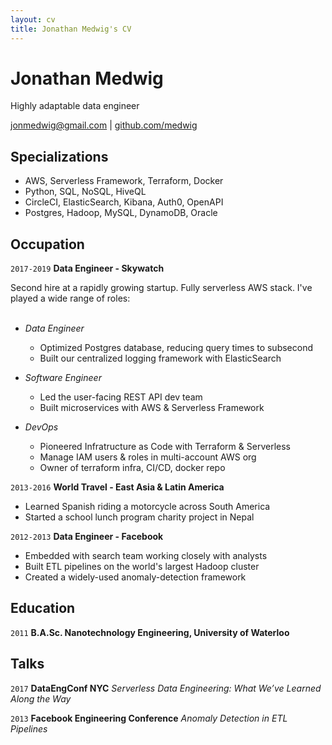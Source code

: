 ```yaml
---
layout: cv
title: Jonathan Medwig's CV
---
```

# Jonathan Medwig
Highly adaptable data engineer

<div id="webaddress">
<a href="jonmedwig@gmail.com">jonmedwig@gmail.com</a>
| <a href="https://github.com/medwig">github.com/medwig</a>
</div>

## Specializations

- AWS, Serverless Framework, Terraform, Docker
- Python, SQL, NoSQL, HiveQL
- CircleCI, ElasticSearch, Kibana, Auth0, OpenAPI
- Postgres, Hadoop, MySQL, DynamoDB, Oracle


## Occupation

`2017-2019`
__Data Engineer - Skywatch__

Second hire at a rapidly growing startup. Fully serverless AWS stack. I've played a wide range of roles:<br><br>
- *Data Engineer*
    - Optimized Postgres database, reducing query times to subsecond
    - Built our centralized logging framework with ElasticSearch

- *Software Engineer*
    - Led the user-facing REST API dev team
    - Built microservices with AWS & Serverless Framework

- *DevOps*
    - Pioneered Infratructure as Code with Terraform & Serverless
    - Manage IAM users & roles in multi-account AWS org
    - Owner of terraform infra, CI/CD, docker repo

`2013-2016`
__World Travel - East Asia & Latin America__
- Learned Spanish riding a motorcycle across South America
- Started a school lunch program charity project in Nepal

`2012-2013`
__Data Engineer - Facebook__
- Embedded with search team working closely with analysts
- Built ETL pipelines on the world's largest Hadoop cluster
- Created a widely-used anomaly-detection framework


## Education

`2011`
__B.A.Sc. Nanotechnology Engineering, University of Waterloo__


## Talks

`2017`
__DataEngConf NYC__ *Serverless Data Engineering: What We’ve Learned Along the Way*

`2013`
__Facebook Engineering Conference__ *Anomaly Detection in ETL Pipelines*

<!-- ### Footer

Last updated: August 2019 -->
